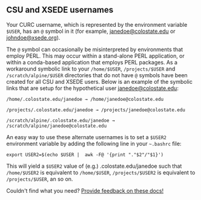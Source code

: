 ## CSU and XSEDE usernames

Your CURC username, which is represented by the environment variable `$USER`, has an `@` symbol in it (for example, janedoe@colostate.edu or johndoe@xsede.org). 

The `@` symbol can occasionally be misinterpreted by environments that employ PERL. This may occur within a stand-alone PERL application, or within a conda-based application that employs PERL packages. As a workaround symbolic link to your `/home/$USER`, `/projects/$USER` and `/scratch/alpine/$USER` directories that do not have `@` symbols have been created for all CSU and XSEDE users. Below is an example of the symbolic links that are setup for the hypothetical user janedoe@colostate.edu:

```
/home/.colostate.edu/janedoe → /home/janedoe@colostate.edu

/projects/.colostate.edu/janedoe → /projects/janedoe@colostate.edu

/scratch/alpine/.colostate.edu/janedoe → /scratch/alpine/janedoe@colostate.edu
```

An easy way to use these alternate usernames is to set a `$USER2` environment variable by adding the following line in your `~.bashrc` file:

```
export USER2=$(echo $USER |  awk -F@ '{print "."$2"/"$1}')
```

This will yield a `$USER2` value of (e.g.) .colostate.edu/janedoe such that `/home/$USER2` is equivalent to `/home/$USER`, `/projects/$USER2` is equivalent to `/projects/$USER`, an so on.

Couldn't find what you need? [Provide feedback on these docs!](https://forms.gle/bSQEeFrdvyeQWPtW9)
